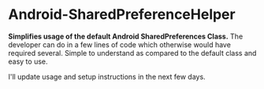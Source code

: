 # Android-SharedPreferenceHelper

**Simplifies usage of the default Android SharedPreferences Class.**
The developer can do in a few lines of code which otherwise would have required several. Simple to understand as compared to the default class and easy to use.

I'll update usage and setup instructions in the next few days.
